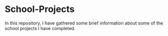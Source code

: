 # School-Projects
In this repository, I have gathered some brief information about some of the school projects I have completed.
